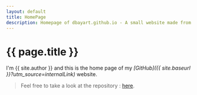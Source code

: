 ```yaml
---
layout: default
title: HomePage
description: Homepage of dbayart.github.io - A small website made from scratch to learn and discover new technologies/languages/libraries: JQuery, Bootstrap, Jekyll, JSon, etc.
---
```


# <i class="fa fa-home fa-fw"></i>{{ page.title }}

I'm {{ site.author }} and this is the home page of my *[GitHub]({{ site.baseurl }}?utm_source=internalLink)* website.

> Feel free to take a look at the repository : [here](https://github.com/dbayart/dbayart.github.io).


